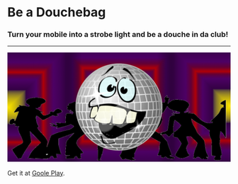 # Be a Douchebag
### Turn your mobile into a strobe light and be a douche in da club!
---
![Logo][logo]

Get it at [Goole Play](https://play.google.com/store/apps/details?id=com.stamoulohta.douchebag).

[logo]:assets/logo_feature.png